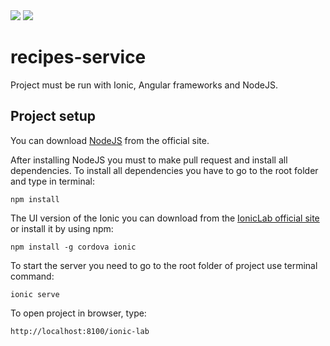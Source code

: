 <img src="https://codeclimate.com/github/atherdon/recipes-service/badges/issue_count.svg" />
<img src="https://codeclimate.com/github/atherdon/recipes-service/badges/gpa.svg" />

# recipes-service

Project must be run with Ionic, Angular frameworks and NodeJS.




## Project setup

You can download [NodeJS](https://nodejs.org/) from the official site.

After installing NodeJS you must to make pull request and install all dependencies.
To install all dependencies you have to go to the root folder and type in terminal:

	npm install


The UI version of the Ionic you can download from the [IonicLab official site](http://lab.ionic.io/old.html) or install it by using npm:

	npm install -g cordova ionic


To start the server you need to go to the root folder of project 
use terminal command:

	ionic serve
	
To open project in browser, type:

	http://localhost:8100/ionic-lab
	
